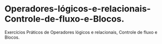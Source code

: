 # Operadores-lógicos-e-relacionais-Controle-de-fluxo-e-Blocos.
Exercícios Práticos de Operadores lógicos e relacionais, Controle de fluxo e Blocos.
